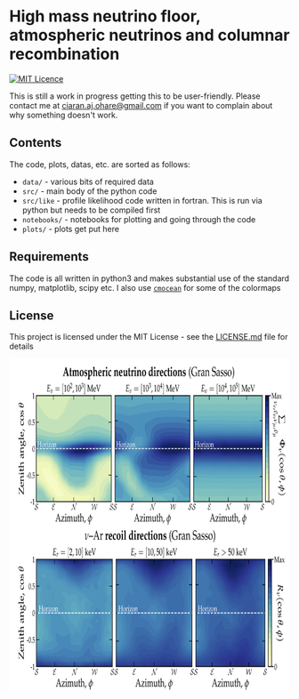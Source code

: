 # High mass neutrino floor, atmospheric neutrinos and columnar recombination

[//]:[![DOI](https://zenodo.org/badge/156694427.svg)](https://zenodo.org/badge/latestdoi/156694427)
[//]:[![arXiv](https://img.shields.io/badge/arXiv-1909.04684-B31B1B.svg)](https://arxiv.org/abs/1909.04684)
[![MIT Licence](https://badges.frapsoft.com/os/mit/mit.svg?v=103)](https://opensource.org/licenses/mit-license.php)

This is still a work in progress getting this to be user-friendly. 
Please contact me at ciaran.aj.ohare@gmail.com if you want to complain about why something doesn't work.

## Contents

The code, plots, datas, etc. are sorted as follows:

* `data/` - various bits of required data
* `src/` - main body of the python code
* `src/like` - profile likelihood code written in fortran. This is run via python but needs to be compiled first
* `notebooks/` - notebooks for plotting and going through the code
* `plots/` - plots get put here

## Requirements

The code is all written in python3 and makes substantial use of the standard numpy, matplotlib, scipy etc. I also use [`cmocean`](https://matplotlib.org/cmocean/) for some of the colormaps

## License

This project is licensed under the MIT License - see the [LICENSE.md](LICENSE.md) file for details


<img src="plots/plots_png/hig.png" width="1000" height="600">
